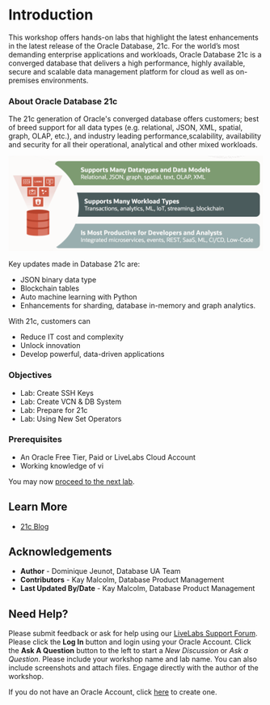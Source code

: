 # Introduction

This workshop offers hands-on labs that highlight the latest enhancements in the latest release of the Oracle Database, 21c.  For the world’s most demanding enterprise applications and workloads, Oracle Database 21c is a converged database that delivers a high performance, highly available, secure and scalable data management platform for cloud as well as on-premises environments.

### About Oracle Database 21c
The 21c generation of Oracle's converged database offers customers; best of breed support for all data types (e.g. relational, JSON, XML, spatial, graph, OLAP, etc.), and industry leading performance,scalability, availability and security for all their operational, analytical and other mixed workloads.

 ![Oracle DB 21c Advantages](images/21c-support.png "Oracle DB 21c Advantages")

Key updates made in Database 21c are:
* JSON binary data type
* Blockchain tables
* Auto machine learning with Python 
* Enhancements for sharding, database in-memory and graph analytics.

With 21c, customers can
* Reduce IT cost and complexity 
* Unlock innovation
* Develop powerful, data-driven applications

### Objectives

* Lab:  Create SSH Keys
* Lab:  Create VCN & DB System
* Lab:  Prepare for 21c
* Lab:  Using New Set Operators

### Prerequisites

* An Oracle Free Tier, Paid or LiveLabs Cloud Account
* Working knowledge of vi

You may now [proceed to the next lab](#next).

## Learn More

* [21c Blog](http://docs.oracle.com)

## Acknowledgements
* **Author** - Dominique Jeunot, Database UA Team
* **Contributors** - Kay Malcolm, Database Product Management
* **Last Updated By/Date** - Kay Malcolm, Database Product Management

## Need Help?
Please submit feedback or ask for help using our [LiveLabs Support Forum](https://community.oracle.com/tech/developers/categories/livelabsdiscussions). Please click the **Log In** button and login using your Oracle Account. Click the **Ask A Question** button to the left to start a *New Discussion* or *Ask a Question*.  Please include your workshop name and lab name.  You can also include screenshots and attach files.  Engage directly with the author of the workshop.

If you do not have an Oracle Account, click [here](https://profile.oracle.com/myprofile/account/create-account.jspx) to create one.
